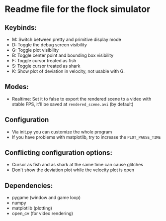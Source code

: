 # Readme file for the flock simulator
## Keybinds:
* M: Switch between pretty and primitive display mode
* D: Toggle the debug screen visibility
* G: Toggle plot visibility
* B: Toggle center point and bounding box visibility
* F: Toggle cursor treated as fish
* S: Toggle cursor treated as shark
* K: Show plot of deviation in velocity, not usable with G.

## Modes:
* Realtime: Set it to false to export the rendered scene to a video with stable FPS, it'll be saved at `rendered_scene.avi` (by default)

## Configuration
* Via init.py you can customize the whole program
* If you have problems with matplotlib, try to increase the `PLOT_PAUSE_TIME`

## Conflicting configuration options:
* Cursor as fish and as shark at the same time can cause glitches
* Don't show the deviation plot while the velocity plot is open

## Dependencies:
* pygame (window and game loop)
* numpy
* matplotlib (plotting)
* open_cv (for video rendering)
